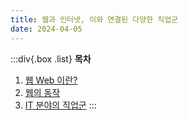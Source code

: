 ```yaml
---
title: 웹과 인터넷, 이와 연결된 다양한 직업군
date: 2024-04-05
---
```


:::div{.box .list}
**목차**

1. [웹 Web 이란?](/basecamp-network/chapter02/02-1)
2. [웹의 동작](/basecamp-network/chapter02/02-2)
3. [IT 분야의 직업군](/basecamp-network/chapter02/02-3)
   :::
